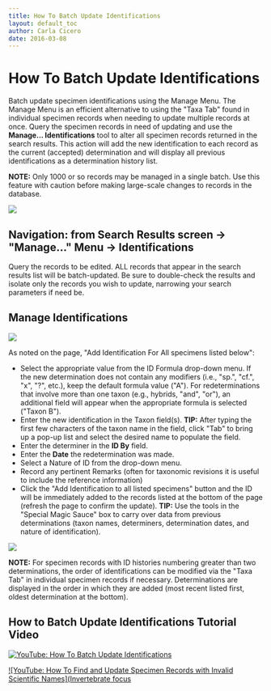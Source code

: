 ```yaml
---
title: How To Batch Update Identifications
layout: default_toc
author: Carla Cicero
date: 2016-03-08
---
```

# How To Batch Update Identifications

Batch update specimen identifications using the Manage Menu. The Manage Menu is an efficient alternative to using the "Taxa Tab" found in individual specimen records when needing to update multiple records at once. Query the specimen records in need of updating and use the **Manage... Identifications** tool to alter all specimen records returned in the search results. This action will add the new identification to each record as the current (accepted) determination and will display all previous identifications as a determination history list.

**NOTE:** Only 1000 or so records may be managed in a single batch. Use this feature with caution before making large-scale changes to records in the database. 

![](https://raw.githubusercontent.com/ArctosDB/documentation-wiki/master/tutorial_images/manage_identification_1.jpg)

## Navigation: from Search Results screen → "Manage..." Menu → Identifications

Query the records to be edited. ALL records that appear in the search results list will be batch-updated. Be sure to double-check the results and isolate only the records you wish to update, narrowing your search parameters if need be.

## Manage Identifications

![](https://raw.githubusercontent.com/ArctosDB/documentation-wiki/master/tutorial_images/manage_identification_2.jpg)

As noted on the page, "Add Identification For All specimens listed below":
* Select the appropriate value from the ID Formula drop-down menu. If the new determination does not contain any modifiers (i.e., "sp.", "cf.", "x", "?", etc.), keep the default formula value ("A"). For redeterminations that involve more than one taxon (e.g., hybrids, "and", "or"), an additional field will appear when the appropriate formula is selected ("Taxon B"). 
* Enter the new identification in the Taxon field(s). **TIP:** After typing the first few characters of the taxon name in the field, click "Tab" to bring up a pop-up list and select the desired name to populate the field. 
* Enter the determiner in the **ID By** field.
* Enter the **Date** the redetermination was made.
* Select a Nature of ID from the drop-down menu.
* Record any pertinent Remarks (often for taxonomic revisions it is useful to include the reference information)
* Click the "Add Identification to all listed specimens" button and the ID will be immediately added to the records listed at the bottom of the page (refresh the page to confirm the update).
**TIP:** Use the tools in the "Special Magic Sauce" box to carry over data from previous determinations (taxon names, determiners, determination dates, and nature of identification).

![](https://raw.githubusercontent.com/ArctosDB/documentation-wiki/master/tutorial_images/manage_identification_3.jpg)

**NOTE:** For specimen records with ID histories numbering greater than two determinations, the order of identifications can be modified via the "Taxa Tab" in individual specimen records if necessary. Determinations are displayed in the order in which they are added (most recent listed first, oldest determination at the bottom).

## How to Batch Update Identifications Tutorial Video

[![YouTube: How To Batch Update Identifications](https://i9.ytimg.com/vi/KpUhQtO5vYg/mq3.jpg?sqp=COWHlvIF&rs=AOn4CLALCkfzOTayP4srItGzQdTky-2DlQ)](https://www.youtube.com/watch?v=KpUhQtO5vYg)

[![YouTube: How To Find and Update Specimen Records with Invalid Scientific Names](Invertebrate focus](https://youtu.be/81jhENbgaBU)

